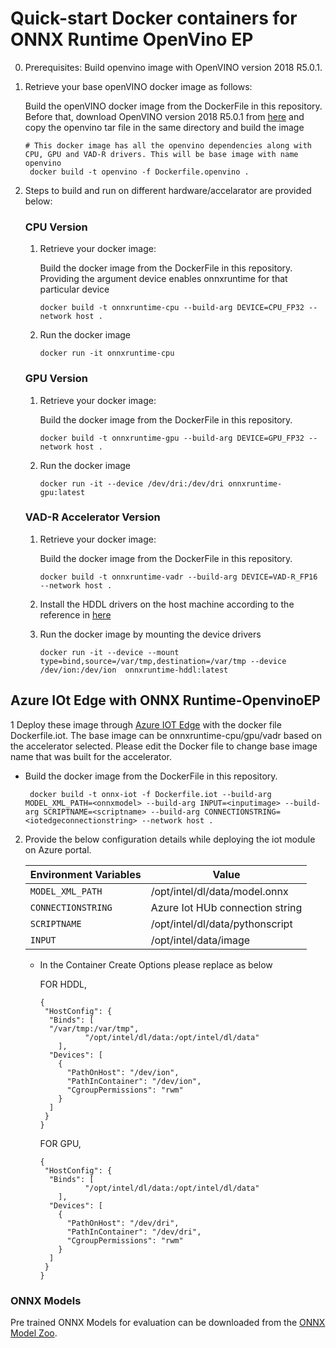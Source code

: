 # Quick-start Docker containers for ONNX Runtime OpenVino EP

0. Prerequisites: Build openvino image with OpenVINO version 2018 R5.0.1. 
   
1. Retrieve your base openVINO docker image as follows:

    Build the openVINO docker image from the DockerFile in this repository. Before that, download OpenVINO version 2018 R5.0.1 from [here](https://software.intel.com/en-us/openvino-toolkit/choose-download) and copy the openvino tar file in the same directory and build the image
     ```
     # This docker image has all the openvino dependencies along with CPU, GPU and VAD-R drivers. This will be base image with name openvino
      docker build -t openvino -f Dockerfile.openvino .
     ```
      
2. Steps to build and run on different hardware/accelarator are provided below:  
      ### CPU Version 

      1. Retrieve your docker image:

         Build the docker image from the DockerFile in this repository. Providing the argument device enables onnxruntime for that particular device
        
          ```
          docker build -t onnxruntime-cpu --build-arg DEVICE=CPU_FP32 --network host .
          ```
      2. Run the docker image
          ```
          docker run -it onnxruntime-cpu
          ```

      ### GPU Version

      1. Retrieve your docker image:

         Build the docker image from the DockerFile in this repository.
          ``` 
          docker build -t onnxruntime-gpu --build-arg DEVICE=GPU_FP32 --network host . 
          ```
        
      2. Run the docker image
          ```
          docker run -it --device /dev/dri:/dev/dri onnxruntime-gpu:latest
          ```

      ### VAD-R Accelerator Version 

      1. Retrieve your docker image: 
      
         Build the docker image from the DockerFile in this repository.
         ``` 
         docker build -t onnxruntime-vadr --build-arg DEVICE=VAD-R_FP16 --network host . 
         ```
   
      2. Install the HDDL drivers on the host machine according to the reference in [here](https://docs.openvinotoolkit.org/latest/_docs_install_guides_installing_openvino_linux_ivad_vpu.html)
      3. Run the docker image by mounting the device drivers
         ```
         docker run -it --device --mount type=bind,source=/var/tmp,destination=/var/tmp --device /dev/ion:/dev/ion  onnxruntime-hddl:latest
         ```

## Azure IOt Edge with ONNX Runtime-OpenvinoEP

1 Deploy these image through [Azure IOT Edge](https://docs.microsoft.com/en-us/azure/iot-edge/quickstart-linux) with the docker file Dockerfile.iot. The base image can be onnxruntime-cpu/gpu/vadr based on the accelerator selected. Please edit the Docker file to change base image name that was built for the accelerator.

   - Build the docker image from the DockerFile in this repository.
     ``` 
      docker build -t onnx-iot -f Dockerfile.iot --build-arg MODEL_XML_PATH=<onnxmodel> --build-arg INPUT=<inputimage> --build-arg SCRIPTNAME=<scriptname> --build-arg CONNECTIONSTRING=<iotedgeconnectionstring> --network host . 
     ```
2. Provide the below configuration details while deploying the iot module on Azure portal. 

	|Environment Variables | Value |
	| --------- | -------- |
	| <code>MODEL_XML_PATH</code> | /opt/intel/dl/data/model.onnx |
	| <code>CONNECTIONSTRING</code> |Azure Iot HUb connection string |
	| <code>SCRIPTNAME</code> | /opt/intel/dl/data/pythonscript |
	| <code>INPUT</code> | /opt/intel/data/image |
	

   - In the Container Create Options please replace as below

     FOR HDDL,
  
      ```
      {
       "HostConfig": {
	    "Binds": [
		"/var/tmp:/var/tmp",
                "/opt/intel/dl/data:/opt/intel/dl/data"
	      ],
	    "Devices": [
	      {
			"PathOnHost": "/dev/ion",
			"PathInContainer": "/dev/ion",
			"CgroupPermissions": "rwm"
	      }
	    ]
	   }
	 }
       ```
      FOR GPU,
  
      ```
      {
       "HostConfig": {
	    "Binds": [
             	"/opt/intel/dl/data:/opt/intel/dl/data"
	      ],
	    "Devices": [
	      {
			"PathOnHost": "/dev/dri",
			"PathInContainer": "/dev/dri",
			"CgroupPermissions": "rwm"
	      }
	    ]
	   }
	 }
       ```
	
  ### ONNX Models
  Pre trained ONNX Models for evaluation can be downloaded from the [ONNX Model Zoo](https://github.com/onnx/models).


